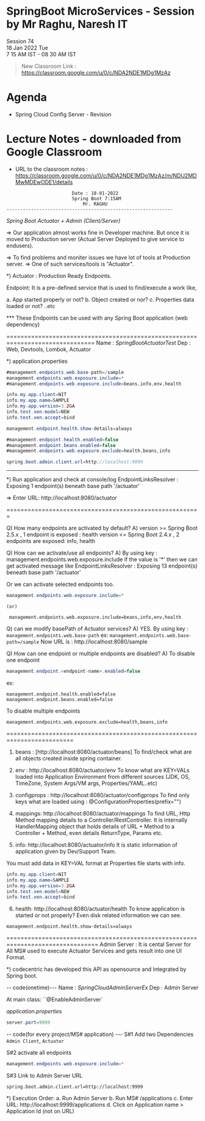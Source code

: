 # SpringBoot MicroServices - Session by Mr Raghu, Naresh IT

Session 74 \
18 Jan 2022 Tue \
7 15 AM IST - 08 30 AM IST

> New Classroom Link : https://classroom.google.com/u/0/c/NDA2NDE1MDg1MzAz

# Agenda

* Spring Cloud Config Server - Revision

# Lecture Notes - downloaded from Google Classroom

* URL to the classroom notes : https://classroom.google.com/u/0/c/NDA2NDE1MDg1MzAz/m/NDU2MDMwMDEwODE1/details

```
						Date : 18-01-2022
						Spring Boot 7:15AM
 						    Mr. RAGHU
-------------------------------------------------------------
```
*Spring Boot Actuator + Admin (Client/Server)*

=> Our application almost works fine in Developer machine. But once it is moved to
   Production server (Actual Server Deployed to give service to endusers).

=> To find problems and moniter issues we have lot of tools at Production server.
=> One of such services/tools is "Actuator".


*) Actuator : Production Ready Endpoints.

Endpoint: It is a pre-defined service that is used to find/execute a work like,

a. App started properly or not?
b. Object created or nor?
c. Properties data loaded or not?
..etc

*** These Endpoints can be used with any Spring Boot application (web dependency)

===============================================================================
Name : *SpringBootActuatorTest*
Dep  : Web, Devtools, Lombok, Actuator

*) application.properties

```java
#management.endpoints.web.base-path=/sample
management.endpoints.web.exposure.include=*
#management.endpoints.web.exposure.include=beans,info,env,health

info.my.app.client=NIT
info.my.app.name=SAMPLE
info.my.app.version=3.2GA
info.test.ven.model=NEW
info.test.ven.accept=bind

management.endpoint.health.show-details=always

#management.endpoint.health.enabled=false
#management.endpoint.beans.enabled=false
#management.endpoints.web.exposure.exclude=health,beans,info

spring.boot.admin.client.url=http://localhost:9999
```
-------------------------------------------------------------------------
*) Run application and check at console/log
  EndpointLinksResolver : Exposing 1 endpoint(s) beneath base path '/actuator'

=> Enter URL: http://localhost:8080/actuator

=======================================================

Q) How many endpoints are activated by default?
A)
  version >= Spring Boot 2.5.x , 1 endpoint is exposed : health
  version <= Spring Boot 2.4.x , 2 endpoints are exposed: info, health

Q) How can we activate/use all endpoints?
A) By using key : management.endpoints.web.exposure.include
   if the value is '*' then we can get activated message like
 EndpointLinksResolver  : Exposing 13 endpoint(s) beneath base path '/actuator'

 Or we can activate selected endpoints too.

```java
management.endpoints.web.exposure.include=*
```
    (or)
```		
 management.endpoints.web.exposure.include=beans,info,env,health
```

Q) can we modify basePath of Actuator services?
A) YES. By using key : `management.endpoints.web.base-path`
ex: `management.endpoints.web.base-path=/sample`
Now URL is : http://localhost:8080/sample


Q) How can one endpoint or multiple endpoints are disabled?
A)  To disable one endpoint

```java
management.endpoint.<endpoint-name>.enabled=false
```
  ex:
```
management.endpoint.health.enabled=false
management.endpoint.beans.enabled=false
```

To disable multiple endpoints
```
management.endpoints.web.exposure.exclude=health,beans,info
```
=========================================================================

1. beans : [http://localhost:8080/actuator/beans]
  To find/check what are all objects created inside spring container.


2. env : http://localhost:8080/actuator/env
  To know what are KEY=VALs loaded into Application Environment
  from different sources (JDK, OS, TimeZone, System Args/VM args, Properties/YAML..etc)

3. configprops : http://localhost:8080/actuator/configprops
 To find only keys what are loaded using : @ConfigurationProperties(prefix="")

4. mappings: http://localhost:8080/actuator/mappings
  To find URL, Http Method mapping details to a Controller/RestController.
  It is internally HandlerMapping object that holds details of
   URL + Method to a Controller + Method, even details ReturnType, Params etc.

5. info: http://localhost:8080/actuator/info
  It is static information of application given by Dev/Support Team.

  You must add data in KEY=VAL format at Properties file starts with info.

```java
info.my.app.client=NIT
info.my.app.name=SAMPLE
info.my.app.version=3.2GA
info.test.ven.model=NEW
info.test.ven.accept=bind
```

6. health: http://localhost:8080/actuator/health
  To know application is started or not properly? Even disk related information we can see.

```
management.endpoint.health.show-details=always
```
================================================================================
Admin Server : It is cental Server for All MS# used to execute Actuator Services
  and gets result into one UI Format.

*) codecentric has developed this API as opensource and Integrated by Spring boot.

-- code(onetime)---
Name : *SpringCloudAdminServerEx*
Dep  : Admin Server

At main class: ``@EnableAdminServer`

*application.properties*

```java
server.port=9999
```
-- code(for every project/MS# application) ---
S#1 Add two Dependencies
    `Admin Client`, `Actuator`

S#2 activate all endpoints

```java
management.endpoints.web.exposure.include=*
```

S#3 Link to Admin Server URL
```
spring.boot.admin.client.url=http://localhost:9999
```

*) Execution Order:
a. Run Admin Server
b. Run MS# /applications
c. Enter URL: http://localhost:9999/applications
d. Click on Application name > Application Id (not on URL)
